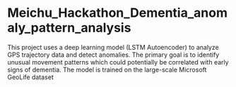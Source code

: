 # Meichu_Hackathon_Dementia_anomaly_pattern_analysis
This project uses a deep learning model (LSTM Autoencoder) to analyze GPS trajectory data and detect anomalies. The primary goal is to identify unusual movement patterns which could potentially be correlated with early signs of dementia.  The model is trained on the large-scale Microsoft GeoLife dataset
